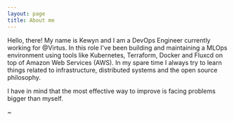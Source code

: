 ```yaml
---
layout: page
title: About me
---
```


Hello, there! My name is Kewyn and I am a DevOps Engineer currently working for @Virtus. In this role I've been building and maintaining a MLOps environment using tools like Kubernetes, Terraform, Docker and Fluxcd on top of Amazon Web Services (AWS). In my spare time I always try to learn things related to infrastructure, distributed systems and the open source philosophy. 

I have in mind that the most effective way to improve is facing problems bigger than myself. 

~
